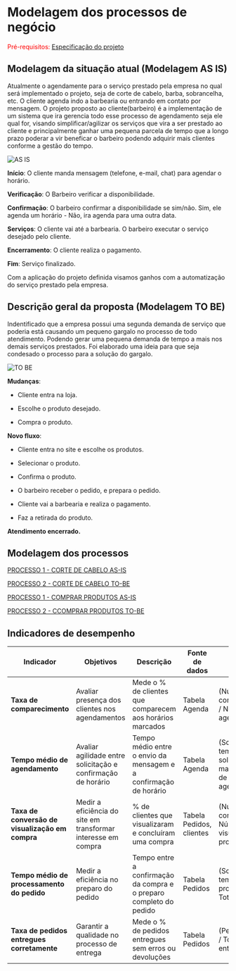 # Modelagem dos processos de negócio

<span style="color:red">Pré-requisitos: <a href="02-Especificacao.md"> Especificação do projeto</a></span>

## Modelagem da situação atual (Modelagem AS IS)

Atualmente o agendamente para o serviço prestado pela empresa no qual será implementado o projeto, seja de corte de cabelo, barba, sobrancelha, etc. O cliente agenda indo a barbearia ou entrando em contato por mensagem. O projeto proposto ao cliente(barbeiro) é a implementação de um sistema que ira gerencia todo esse processo de agendamento seja ele qual for, visando simplificar/agilizar os serviços que vira a ser prestado ao cliente e principalmente ganhar uma pequena parcela de tempo que a longo prazo poderar a vir beneficar o barbeiro podendo adquirir mais clientes conforme a gestão do tempo.

 ![AS IS](https://github.com/user-attachments/assets/d3836199-07c1-4cc5-a50e-a7e98b13b470)

**Início**: O cliente manda mensagem (telefone, e-mail, chat) para agendar o horário.

**Verificação**: O Barbeiro verificar a disponibilidade.

**Confirmação**: O barbeiro confirmar a disponibilidade se sim/não. Sim, ele agenda um horário - Não, ira agenda para uma outra data.

**Serviços**: O cliente vai até a barbearia. O barbeiro executar o serviço desejado pelo cliente.

**Encerramento**: O cliente realiza o pagamento.

**Fim**: Serviço finalizado. 

Com a aplicação do projeto definida visamos ganhos com a automatização do serviço prestado pela empresa.

## Descrição geral da proposta (Modelagem TO BE)

Indentificado que a empresa possui uma segunda demanda de serviço que poderia está causando um pequeno gargalo no processo de todo atendimento. Podendo gerar uma pequena demanda de tempo a mais nos demais serviços prestados. Foi elaborado uma ideia para que seja condesado o processo para a solução do gargalo. 

![TO BE](https://github.com/user-attachments/assets/f9e58658-4773-481b-84e8-003039748046)

**Mudanças**:
- Cliente entra na loja.

- Escolhe o produto desejado.

- Compra o produto.

**Novo fluxo**:

- Cliente entra no site e escolhe os produtos.

- Selecionar o produto.

- Confirma o produto.

- O barbeiro receber o pedido, e prepara o pedido.

- Cliente vai a barbearia e realiza o pagamento.

- Faz a retirada do produto.

**Atendimento encerrado.**


## Modelagem dos processos

[PROCESSO 1 - CORTE DE CABELO AS-IS](./processes/Processo-1-AS-IS-CORTE-DE-CABELO.md "Detalhamento do processo 1.")

[PROCESSO 2 - CORTE DE CABELO TO-BE](./processes/Processo-2-TO-BE-CORTE-DE-CABELO.md "Detalhamento do processo 2.")

[PROCESSO 1 - COMPRAR PRODUTOS AS-IS](./processes/Processo-1-AS-IS-COMPRAR-PRODUTOS.md "Detalhamento do processo 1.")

[PROCESSO 2 - CCOMPRAR PRODUTOS TO-BE](./processes/Processo-2-TO-BE-COMPRAR-PRODUTOS.md "Detalhamento do processo 2.")


## Indicadores de desempenho


| **Indicador** | **Objetivos** | **Descrição** | **Fonte de dados** | **Fórmula de cálculo** |
| ---           | ---           | ---           | ---             | ---             |
| **Taxa de comparecimento** | Avaliar presença dos clientes nos agendamentos | Mede o % de clientes que comparecem aos horários marcados | Tabela Agenda | (Número de comparecimentos / Número total de agendamentos) |
| **Tempo médio de agendamento** | Avaliar agilidade entre solicitação e confirmação de horário| Tempo médio entre o envio da mensagem e a confirmação de horário | Tabela Agenda | (Soma dos tempos entre solicitação e marcação / Total de agendamentos) |
| **Taxa de conversão de visualização em compra** | Medir a eficiência do site em transformar interesse em compra | % de clientes que visualizaram e concluíram uma compra | Tabela Pedidos, clientes | (Número de compras / Número de visualizações de produtos) |
| **Tempo médio de processamento do pedido** | Medir a eficiência no preparo do pedido | Tempo entre a confirmação da compra e o preparo completo do pedido | Tabela Pedidos | (Soma dos tempos de processamento / Total de pedidos) |
| **Taxa de pedidos entregues corretamente** | Garantir a qualidade no processo de entrega | Mede o % de pedidos entregues sem erros ou devoluções | Tabela Pedidos | (Pedidos corretos / Total de pedidos entregues) |
